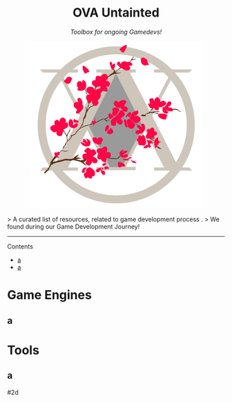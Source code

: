 <h1 align="center">OVA Untainted</h1>
<p align="center"><i>Toolbox for ongoing Gamedevs!</i></p>

<p align="center">
  <img src="image/OVA.png" alt="Demo" width="400"/>
</p>
> A curated list of  resources, related to game development process .
> We found during our Game Development Journey!


--- 




Contents

- [a](#a)
- [a](#a)

# Game Engines
## a

# Tools

## a

#2d
